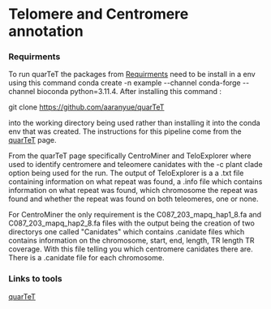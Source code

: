 # Telomere and Centromere annotation

### Requirments
To run quarTeT the packages from [Requirments](https://github.com/mbxss28/LIFE4136_rotation3_Group3/blob/main/Repeats_Annotation/requirements.txt) need to be install in a env using this command conda create -n example --channel conda-forge --channel bioconda python=3.11.4. After installing this command :

git clone https://github.com/aaranyue/quarTeT 

into the working directory being used rather than installing it into the conda env that was created. The instructions for this pipeline come from the [quarTeT](https://github.com/aaranyue/quarTeT) page.


From the quarTeT page specifically CentroMiner and TeloExplorer where used to identify centromere and teleomere canidates with the -c plant clade option being used for the run. The output of TeloExplorer is a a .txt file containing information on what repeat was found, a .info file which contains information on what repeat was found, which chromosome the repeat was found and whether the repeat was found on both teleomeres, one or none.

For CentroMiner the only requirement is the C087_203_mapq_hap1_8.fa and C087_203_mapq_hap2_8.fa files with the output being the creation of two directorys one called "Canidates" which contains .canidate files which contains information on the chromosome, start, end, length, TR length TR coverage. With this file telling you which centromere canidates there are. There is a .canidate file for each chromosome.  


### Links to tools

[quarTeT](https://github.com/aaranyue/quarTeT)
